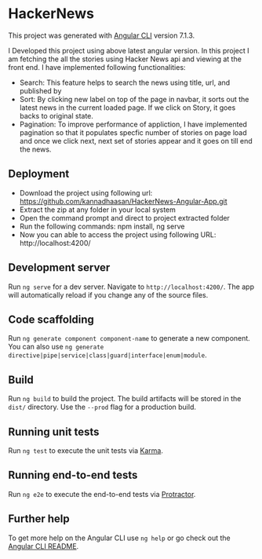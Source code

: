 # HackerNews

This project was generated with [Angular CLI](https://github.com/angular/angular-cli) version 7.1.3.

I Developed this project using above latest angular version. In this project I am fetching the all the stories using Hacker News api and viewing at the front end. I have implemented following functionalities:
* Search: This feature helps to search the news using title, url, and published by
* Sort: By clicking new label on top of the page in navbar, it sorts out the latest news in the current loaded page. If we click on Story, it goes backs to original state.
* Pagination: To improve performance of appliction, I have implemented pagination so that  it populates specfic number of stories on page load and once we click next, next set of stories appear and it goes on till end the news.

## Deployment
* Download the project using following url: https://github.com/kannadhaasan/HackerNews-Angular-App.git
* Extract the zip at any folder in your local system
* Open the command prompt and direct to project extracted folder
* Run the following commands: npm install, ng serve
* Now you can able to access the project using following URL: http://localhost:4200/

## Development server

Run `ng serve` for a dev server. Navigate to `http://localhost:4200/`. The app will automatically reload if you change any of the source files.

## Code scaffolding

Run `ng generate component component-name` to generate a new component. You can also use `ng generate directive|pipe|service|class|guard|interface|enum|module`.

## Build

Run `ng build` to build the project. The build artifacts will be stored in the `dist/` directory. Use the `--prod` flag for a production build.

## Running unit tests

Run `ng test` to execute the unit tests via [Karma](https://karma-runner.github.io).

## Running end-to-end tests

Run `ng e2e` to execute the end-to-end tests via [Protractor](http://www.protractortest.org/).

## Further help

To get more help on the Angular CLI use `ng help` or go check out the [Angular CLI README](https://github.com/angular/angular-cli/blob/master/README.md).
